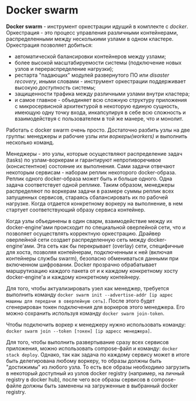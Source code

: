 # Docker swarm


**Docker swarm** - инструмент оркестрации идущий в комплекте с *docker*. Оркестрация - это процесс управления различными контейнерами, распределенными между несколькими узлами в одном кластере. Оркестрация позволяет добиться:


- автоматической балансировки контейнеров между узлами;
- более высокой масштабируемости системы (подключение новых узлов и перераспределение нагрузки);
- рестарта "падающих" модулей развернутого ПО или *disaster recovery*, иными словами - инструмент оркестрации поддерживает высокую *доступность* системы;
- защищенности трафика между различными узлами внутри кластера;
- и самое главное - объединяет всю сложную структуру приложения с микросервисной архитектурой в некоторую единую сущность, имеющую одну точку входа, инкапсулируя в себе всю сложность и взаимодействуя с пользователем в той же манере, что и монолит.


Работать с docker swarm очень просто. Достаточно разбить узлы на две группы: менеджеры и рабочие узлы или *воркеры(workers)* и выполнить несколько команд.


Менеджеры - это узлы, которые осуществляют распределение задач (tasks) по узлам-воркерам и гарантируют непротиворечивое (консистентное) состояние их выполнения. Сами задачи отвечают некоторым сервисам - наборам реплик некоторого docker-образа. Реплик одного docker-образа может быть и больше одного. Одна задача соответствует одной реплике. Таким образом, менеджеры распределяют по воркерам задачи в размере суммы реплик всех запущенных сервисов, стараясь сбалансировать их по рабочей нагрузке. Когда отдается конкретному воркеру на выполнение, в нем стартует соответствующий образу сервиса контейнер.


Когда узлы объединены в один сварм, взаимодействие между их docker-engine'ами происходит по специальной оверлейной сети, что и позволяет осуществлять корректную оркестрацию. Драйвер оверлейной сети создает распределенную сеть между docker-engine'ами. Эта сеть как бы перекрывает (overlay) сети, специфичные для хоста, позволяя контейнерам, подключенным к ней (включая контейнеры службы swarm), безопасно обмениваться данными при включенном шифровании. Docker прозрачно обрабатывает маршрутизацию каждого пакета от и к каждому конкретному хосту docker-engine'а и каждому конкретному контейнеру.


Для того, чтобы актуализировать узел как менеджер, требуется выполнить команду `docker swarm init --advertise-addr [ip адрес машины для передачи в оверлейную сеть]`. После этого будет сгенерирован токен подключения для воркеров этого менеджера. Его можно сохранить используя команду `docker swarm join-token`.


Чтобы подключить воркер к менеджеру нужно использовать команду: `docker swarm join --token [токен] [ip адресс менеджера]`.


Для того, чтобы выполнить развертывание сразу всех сервисов приложения, можно использовать compose-файл и команду: `docker stack deploy`. Однако, так как задача по каждому сервису может в итоге быть делегирована любому воркеру, то образы должны быть "достижимы" из любого узла. То есть все образы необходимо загрузить в некоторый доступный из узлов docker registry (например, на личный registry в docker hub), после чего все образы сервисов в compose-файле должны быть заменены на загруженные в выбранный docker registry.

